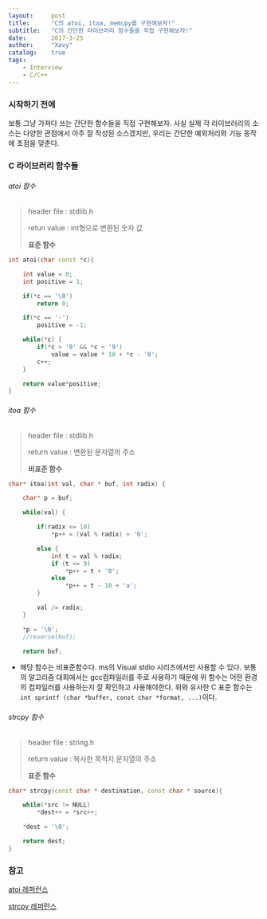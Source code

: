 ```yaml
---
layout:     post
title:      "C의 atoi, itoa, memcpy를 구현해보자!"
subtitle:   "C의 간단한 라이브러리 함수들을 직접 구현해보자!"
date:       2017-3-25
author:     "Xavy"
catalog:    true
tags:
    - Interview
    - C/C++
---
```


### 시작하기 전에

보통 그냥 가져다 쓰는 간단한 함수들을 직접 구현해보자. 사실 실제 각 라이브러리의 소스는 다양한 관점에서 아주 잘 작성된 소스겠지만, 우리는 간단한 예외처리와 기능 동작에 초점을 맞춘다.

### C 라이브러리 함수들

###### atoi 함수

> header file : stdlib.h
>
> retun value : int형으로 변환된 숫자 값
>
> **표준 함수**

```c++
int atoi(char const *c){

	int value = 0;
	int positive = 1;

	if(*c == '\0')
		return 0;

	if(*c == '-')
		positive = -1;

	while(*c) {
		if(*c > '0' && *c < '9')
			value = value * 10 + *c - '0';
		c++;
	}

	return value*positive;
}
```
###### itoa 함수

> header file : stdlib.h
>
> return value : 변환된 문자열의 주소
>
> **비표준 함수**

```c++
char* itoa(int val, char * buf, int radix) {

	char* p = buf;

	while(val) {

		if(radix <= 10)
			*p++ = (val % radix) + '0';

		else {
			int t = val % radix;
			if (t <= 9)
				*p++ = t + '0';
			else
				*p++ = t - 10 + 'a';
		}

		val /= radix;
	}

	*p = '\0';
	//reverse(buf);

	return buf;
```

- 해당 함수는 비표준함수다. ms의 Visual stdio 시리즈에서만 사용할 수 있다. 보통의 알고리즘 대회에서는 gcc컴파일러를 주로 사용하기 때문에 위 함수는 어떤 환경의 컴파일러를 사용하는지 잘 확인하고 사용해야한다. 위와 유사한 C 표준 함수는 `int sprintf (char *buffer, const char *format, ...)`이다.

###### strcpy 함수

> header file : string.h
>
> return value : 복사한 목적지 문자열의 주소
>
> **표준 함수**

```c++
char* strcpy(const char * destination, const char * source){

	while(*src != NULL)
		*dest++ = *src++;

	*dest = '\0';

	return dest;
}
```


### 참고

[atoi 레퍼런스](http://www.cplusplus.com/reference/cstdlib/atoi/)

[strcpy 레퍼런스](http://www.cplusplus.com/reference/cstring/strcpy/)
